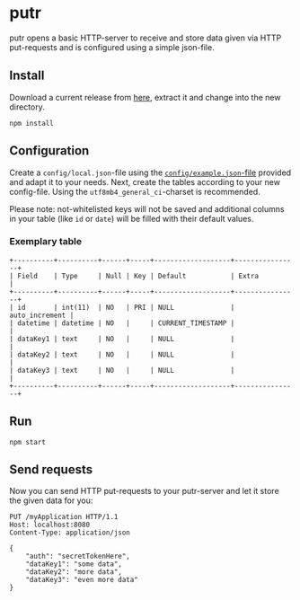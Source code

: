# putr
putr opens a basic HTTP-server to receive and store data given via HTTP put-requests and is configured using a simple json-file.

## Install
Download a current release from [here](https://github.com/MarvinMenzerath/putr/releases), extract it and change into the new directory.
```
npm install
```

## Configuration
Create a `config/local.json`-file using the [`config/example.json`-file](config/example.json) provided and adapt it to your needs.
Next, create the tables according to your new config-file. Using the `utf8mb4_general_ci`-charset is recommended.

Please note: not-whitelisted keys will not be saved and additional columns in your table (like `id` or `date`) will be filled with their default values.

### Exemplary table
```
+----------+----------+------+-----+-------------------+----------------+
| Field    | Type     | Null | Key | Default           | Extra          |
+----------+----------+------+-----+-------------------+----------------+
| id       | int(11)  | NO   | PRI | NULL              | auto_increment |
| datetime | datetime | NO   |     | CURRENT_TIMESTAMP |                |
| dataKey1 | text     | NO   |     | NULL              |                |
| dataKey2 | text     | NO   |     | NULL              |                |
| dataKey3 | text     | NO   |     | NULL              |                |
+----------+----------+------+-----+-------------------+----------------+
```

## Run
```
npm start
```

## Send requests
Now you can send HTTP put-requests to your putr-server and let it store the given data for you:
```
PUT /myApplication HTTP/1.1
Host: localhost:8080
Content-Type: application/json

{
	"auth": "secretTokenHere",
	"dataKey1": "some data",
	"dataKey2": "more data",
	"dataKey3": "even more data"
}
```
